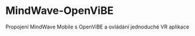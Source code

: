 MindWave-OpenViBE
=================

Propojení MindWave Mobile s OpenViBE a ovládání jednoduché VR aplikace
